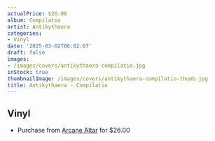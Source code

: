 ```yaml
---
actualPrice: $26.00
album: Compilatio
artist: Antikythaera
categories:
- Vinyl
date: '2025-03-02T06:02:07'
draft: false
images:
- /images/covers/antikythaera-compilatio.jpg
inStock: true
thumbnailImage: /images/covers/antikythaera-compilatio-thumb.jpg
title: Antikythaera - Compilatio
---
```


## Vinyl
* Purchase from [Arcane Altar](https://arcanealtar.bigcartel.com/product/antikythaera-compilatio-12-lp) for $26.00
